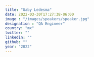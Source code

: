```yaml
---
title: "Gaby Ledesma"
date: 2022-03-30T17:27:38-06:00
image : "/images/speakers/speaker.jpg"
designation : "QA Engineer"
country: "mx"
twitter: ""
linkedin: ""
github: ""
year: "2022"
---
```


